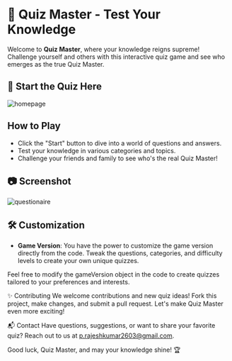 # 🧠 Quiz Master - Test Your Knowledge

Welcome to **Quiz Master**, where your knowledge reigns supreme! Challenge yourself and others with this interactive quiz game and see who emerges as the true Quiz Master.

## 🚀 Start the Quiz Here
![homepage](https://github.com/scattershott/Quiz/assets/147977105/ea2a21dc-8544-4fde-9c12-4507bd95db4c)

## How to Play
- Click the "Start" button to dive into a world of questions and answers.
- Test your knowledge in various categories and topics.
- Challenge your friends and family to see who's the real Quiz Master!

## 📷 Screenshot
![questionaire](https://github.com/scattershott/Quiz/assets/147977105/2762d39c-63ce-4730-844a-a09ba9d7d868)


## 🛠️ Customization
- **Game Version**: You have the power to customize the game version directly from the code. Tweak the questions, categories, and difficulty levels to create your own unique quizzes.

Feel free to modify the gameVersion object in the code to create quizzes tailored to your preferences and interests.

✨ Contributing
We welcome contributions and new quiz ideas! Fork this project, make changes, and submit a pull request. Let's make Quiz Master even more exciting!

📬 Contact
Have questions, suggestions, or want to share your favorite quiz? Reach out to us at p.rajeshkumar2603@gmail.com.

Good luck, Quiz Master, and may your knowledge shine! 🏆
